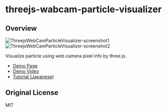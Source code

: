 # threejs-wabcam-particle-visualizer

## Overview

![ThreejsWebCamParticleVisualizer-screenshot1](https://user-images.githubusercontent.com/9309605/101939127-e945f800-3c27-11eb-8ab1-768e9a9ba027.jpg)
![ThreejsWebCamParticleVisualizer-screenshot2](https://user-images.githubusercontent.com/9309605/101939211-04b10300-3c28-11eb-8682-5d609c4da582.jpg)

Visualize particle using web camera pixel info by three.js.

- [Demo Page](https://followthedarkside.github.io/threejs-webcam-particle-visualizer/)
- [Demo Video](https://youtu.be/OZF_0a6Vj3c)
- [Tutorial (Japanese)](https://note.com/thedesignium/n/n9f3c838cc7b7)

## Original License

MIT